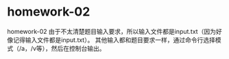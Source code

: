 homework-02
===========

homework-02
由于不太清楚题目输入要求，所以输入文件都是input.txt（因为好像记得输入文件都是input.txt）。
其他输入都和题目要求一样，通过命令行选择模式（/a，/v等），然后在控制台输出。
